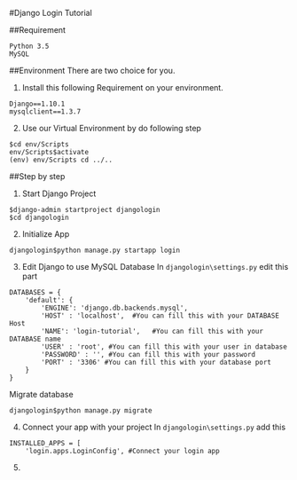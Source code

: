 #Django Login Tutorial

##Requirement
```
Python 3.5
MySQL
```
##Environment
There are two choice for you.

1. Install this following Requirement on your environment.
```
Django==1.10.1
mysqlclient==1.3.7
```

2. Use our Virtual Environment by do following step
```
$cd env/Scripts
env/Scripts$activate
(env) env/Scripts cd ../..
```

##Step by step
1. Start Django Project

```
$django-admin startproject djangologin
$cd djangologin
```

2. Initialize App
```
djangologin$python manage.py startapp login
```

3. Edit Django to use MySQL Database
In `djangologin\settings.py` edit this part  
```
DATABASES = {
    'default': {
        'ENGINE': 'django.db.backends.mysql',
        'HOST' : 'localhost',  #You can fill this with your DATABASE Host
        'NAME': 'login-tutorial',   #You can fill this with your DATABASE name
        'USER' : 'root', #You can fill this with your user in database
        'PASSWORD' : '', #You can fill this with your password
        'PORT' : '3306' #You can fill this with your database port
    }
}
```
Migrate database
```
djangologin$python manage.py migrate
```

4. Connect your app with your project
In `djangologin\settings.py` add this
```
INSTALLED_APPS = [
    'login.apps.LoginConfig', #Connect your login app
```

5. 
